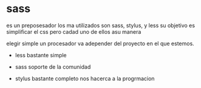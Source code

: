 # sass

es un preposesador los ma utilizados son sass, stylus, y less
su objetivo es simplificar el css pero cadad uno de ellos asu manera

elegir simple un procesador va adepender del proyecto en el que estemos.

* less bastante simple

* sass soporte de la comunidad
* stylus bastante completo nos hacerca a la progrmacion


